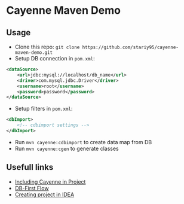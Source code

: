 # Cayenne Maven Demo

## Usage
- Clone this repo: `git clone https://github.com/stariy95/cayenne-maven-demo.git`
- Setup DB connection in `pom.xml`:
```xml
<dataSource>
    <url>jdbc:mysql://localhost/db_name</url>
    <driver>com.mysql.jdbc.Driver</driver>
    <username>root</username>
    <password>password</password>
</dataSource>
```
- Setup filters in `pom.xml`:
```xml
<dbImport>
    <!-- cdbimport settings -->
</dbImport>
```
- Run `mvn cayenne:cdbimport` to create data map from DB
- Run `mvn cayenne:cgen` to generate classes 


## Usefull links
- [Including Cayenne in Project](http://cayenne.apache.org/docs/4.0/cayenne-guide/including-cayenne-in-project.html#maven-projects)
- [DB-First Flow](http://cayenne.apache.org/docs/4.0/cayenne-guide/re-introduction.html)
- [Creating project in IDEA](http://cayenne.apache.org/docs/4.0/tutorial/getting-started-part2.html#d0e47)
